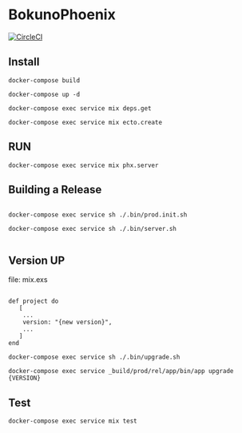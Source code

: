 # BokunoPhoenix

[![CircleCI](https://circleci.com/gh/sumiyoshi/BokunoPhoenix/tree/master.svg?style=svg)](https://circleci.com/gh/sumiyoshi/BokunoPhoenix/tree/master)

## Install

```
docker-compose build

docker-compose up -d

docker-compose exec service mix deps.get

docker-compose exec service mix ecto.create
```

## RUN

```
docker-compose exec service mix phx.server
```

## Building a Release

```

docker-compose exec service sh ./.bin/prod.init.sh

docker-compose exec service sh ./.bin/server.sh


```

## Version UP


file: mix.exs

```

def project do
   [
    ...
    version: "{new version}",
    ...
   ]
end

```

```
docker-compose exec service sh ./.bin/upgrade.sh

docker-compose exec service _build/prod/rel/app/bin/app upgrade {VERSION}
```

## Test

```
docker-compose exec service mix test
```